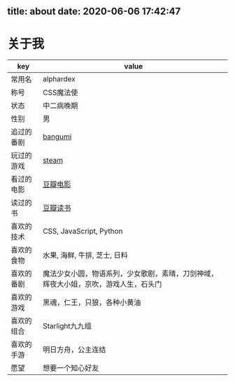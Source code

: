 title: about
date: 2020-06-06 17:42:47
---
# 关于我

| key | value |
| --- | --- |
| 常用名 | alphardex |
| 称号 | CSS魔法使 |
| 状态 | 中二病晚期 |
| 性别 | 男 |
| 追过的番剧 | [bangumi](https://bangumi.tv/anime/list/399538/collect) |
| 玩过的游戏 | [steam](https://steamcommunity.com/id/namelesswang) |
| 看过的电影 | [豆瓣电影](https://movie.douban.com/mine?status=collect) |
| 读过的书 | [豆瓣读书](https://book.douban.com/mine?status=collect) |
| 喜欢的技术 | CSS, JavaScript, Python |
| 喜欢的食物 | 水果, 海鲜, 牛排, 芝士, 日料 |
| 喜欢的番剧 | 魔法少女小圆，物语系列，少女歌剧，素晴，刀剑神域，辉夜大小姐，京吹，游戏人生，石头门 |
| 喜欢的游戏 | 黑魂，仁王，只狼，各种小黄油 |
| 喜欢的组合 | Starlight九九组 |
| 喜欢的手游 | 明日方舟，公主连结 |
| 愿望 | 想要一个知心好友 |